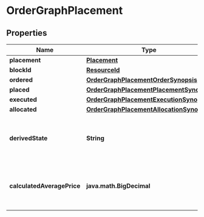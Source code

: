 

# OrderGraphPlacement


## Properties

Name | Type | Description | Notes
------------ | ------------- | ------------- | -------------
**placement** | [**Placement**](Placement.md) |  | 
**blockId** | [**ResourceId**](ResourceId.md) |  | 
**ordered** | [**OrderGraphPlacementOrderSynopsis**](OrderGraphPlacementOrderSynopsis.md) |  | 
**placed** | [**OrderGraphPlacementPlacementSynopsis**](OrderGraphPlacementPlacementSynopsis.md) |  | 
**executed** | [**OrderGraphPlacementExecutionSynopsis**](OrderGraphPlacementExecutionSynopsis.md) |  | 
**allocated** | [**OrderGraphPlacementAllocationSynopsis**](OrderGraphPlacementAllocationSynopsis.md) |  | 
**derivedState** | **String** | A simple description of the overall state of a placement. | 
**calculatedAveragePrice** | **java.math.BigDecimal** | Average price realised on executions for a given placement |  [optional]



